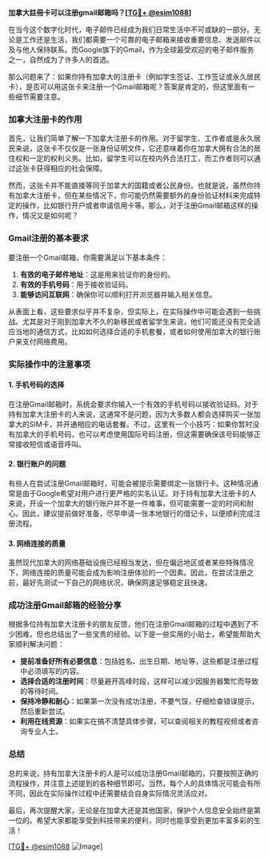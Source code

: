 **加拿大註冊卡可以注册gmail邮箱吗？[[TG💪+ @esim1088](https://t.me/s/esim1088)]**

在当今这个数字化时代，电子邮件已经成为我们日常生活中不可或缺的一部分。无论是工作还是生活，我们都需要一个可靠的电子邮箱来接收重要信息、发送邮件以及与他人保持联系。而Google旗下的Gmail，作为全球最受欢迎的电子邮件服务之一，自然成为了许多人的首选。

那么问题来了：如果你持有加拿大的注册卡（例如学生签证、工作签证或永久居民卡），是否可以用这张卡来注册一个Gmail邮箱呢？答案是肯定的，但这里面有一些细节需要注意。

### 加拿大注册卡的作用

首先，让我们简单了解一下加拿大注册卡的作用。对于留学生、工作者或是永久居民来说，这张卡不仅仅是一张身份证明文件，它还意味着你在加拿大拥有合法的居住权和一定的权利义务。比如，留学生可以在校内外合法打工，而工作者则可以通过这张卡获得相应的社会保障。

然而，这张卡并不能直接等同于加拿大的国籍或者公民身份。也就是说，虽然你持有加拿大注册卡，但在某些情况下，你可能仍然需要额外的身份验证材料来完成特定的操作，比如银行开户或者申请信用卡等。那么，对于注册Gmail邮箱这样的操作，情况又是如何呢？

### Gmail注册的基本要求

要注册一个Gmail邮箱，你需要满足以下基本条件：

1. **有效的电子邮件地址**：这是用来验证你的身份的。
2. **有效的手机号码**：用于接收验证码。
3. **能够访问互联网**：确保你可以顺利打开浏览器并输入相关信息。

从表面上看，这些要求似乎并不复杂，但实际上，在实际操作中可能会遇到一些挑战。尤其是对于刚到加拿大不久的新移民或者留学生来说，他们可能还没有完全适应当地的通信方式，比如如何选择合适的手机套餐，或者如何使用加拿大的银行账户来支付网络费用。

### 实际操作中的注意事项

#### 1. 手机号码的选择
在注册Gmail邮箱时，系统会要求你输入一个有效的手机号码以接收验证码。对于持有加拿大注册卡的人来说，这通常不是问题，因为大多数人都会选择购买一张加拿大的SIM卡，并开通相应的电话套餐。不过，这里有一个小技巧：如果你暂时没有加拿大的手机号码，也可以考虑使用国际号码注册，但这需要确保该号码能够正常接收短信或语音呼叫。

#### 2. 银行账户的问题
有些人在尝试注册Gmail邮箱时，可能会被提示需要绑定一张银行卡。这种情况通常是由于Google希望对用户进行更严格的实名认证。对于持有加拿大注册卡的人来说，开设一个加拿大的银行账户并不是一件难事，但可能需要一定的时间和耐心。因此，建议提前做好准备，尽早申请一张本地银行的借记卡，以便顺利完成注册流程。

#### 3. 网络连接的质量
虽然现代加拿大的网络基础设施已经相当发达，但在偏远地区或者某些特殊情况下，网络连接的质量可能会成为影响注册体验的一个因素。因此，在尝试注册之前，最好先测试一下自己的网络状况，确保网速足够稳定且快速。

### 成功注册Gmail邮箱的经验分享

根据多位持有加拿大注册卡的朋友反馈，他们在注册Gmail邮箱的过程中遇到了不少困难，但也总结出了一些宝贵的经验。以下是一些实用的小贴士，希望能帮助大家顺利解决问题：

- **提前准备好所有必要信息**：包括姓名、出生日期、地址等，这些都是注册过程中必须填写的内容。
- **选择合适的注册时间**：尽量避开高峰时段，这样可以减少因服务器繁忙而导致的等待时间。
- **保持冷静和耐心**：如果第一次没有成功注册，不要气馁，仔细检查错误提示，然后重新尝试。
- **利用在线资源**：如果实在搞不清楚具体步骤，可以查阅相关的教程视频或者咨询专业人士。

### 总结

总的来说，持有加拿大注册卡的人是可以成功注册Gmail邮箱的，只要按照正确的流程操作，并注意上述提到的各种细节即可。当然，每个人的具体情况可能会有所不同，因此在实际操作过程中还需要结合自身实际情况灵活应对。

最后，再次提醒大家，无论是在加拿大还是其他国家，保护个人信息安全始终是第一位的。希望大家都能享受到科技带来的便利，同时也能享受到更加丰富多彩的生活！

[[TG💪+ @esim1088](https://t.me/s/esim1088) ![Image](https://i.postimg.cc/4NQfJmqS/Snipaste-2025-05-13-00-14-12.png)]